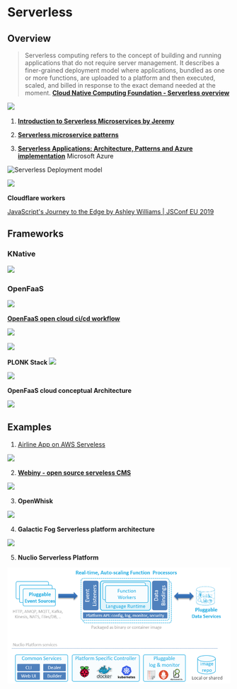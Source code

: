 # Serverless 

## Overview
> Serverless computing refers to the concept of building and running applications that do not require server management. It describes a finer-grained deployment model where applications, bundled as one or more functions, are uploaded to a platform and then executed, scaled, and billed in response to the exact demand needed at the moment. **[Cloud Native Computing Foundation - Serverless overview](https://github.com/cncf/wg-serverless/tree/master/whitepapers/serverless-overview)**

![](https://cdn.thenewstack.io/media/2017/02/6637be9e-faas.png)

1. **[Introduction to Serverless Microservices by Jeremy](https://www.jeremydaly.com/an-introduction-to-serverless-microservices/)**

2. **[Serverless microservice patterns](https://www.jeremydaly.com/serverless-microservice-patterns-for-aws/)**

3. **[Serverless Applications: Architecture, Patterns and Azure implementation](https://docs.microsoft.com/en-us/dotnet/standard/serverless-architecture/)** Microsoft Azure

![Serverless Deployment model](https://docs.microsoft.com/en-us/dotnet/standard/serverless-architecture/media/serverless-monolith-migration.png)

![](https://blog.cloudflare.com/content/images/2018/10/Artboard-42@3x.png)

**Cloudflare workers**

[JavaScript's Journey to the Edge by Ashley Williams | JSConf EU 2019]()

## Frameworks

### KNative

![](https://knative.dev/docs/images/knative-audience.svg)

### OpenFaaS

![](https://github.com/openfaas/faas/raw/master/docs/of-layer-overview.png)

**[OpenFaaS open cloud ci/cd workflow](https://github.com/openfaas/openfaas-cloud)**

![](https://github.com/openfaas/faas/blob/master/docs/of-workflow.png?raw=true)

![](https://github.com/openfaas/openfaas-cloud/raw/master/docs/ofc-github-conceptual.png)

**PLONK Stack**
![](https://pbs.twimg.com/media/EAUzRV-XoAAL_4Z?format=jpg&name=4096x4096)

![](https://i.vimeocdn.com/video/817721889_640x360.jpg?r=pad)

**OpenFaaS cloud conceptual Architecture** 

![](https://raw.githubusercontent.com/openfaas/openfaas-cloud/master/docs/conceptual-overview.png)

## Examples

1. [Airline App on AWS Serveless](https://aws.amazon.com/blogs/compute/building-well-architected-serverless-applications-introduction)

![](https://d2908q01vomqb2.cloudfront.net/1b6453892473a467d07372d45eb05abc2031647a/2020/04/01/bwasa-1-4-airline-architecture-1024x511.png)

2. **[Webiny - open source serveless CMS](https://www.webiny.com/)**

![](https://www.webiny.com/static/webiny-server-side-1a92851e504dfa3b4cbd4e25a2c53853.svg)

3. **OpenWhisk**

![](https://github.com/apache/incubator-openwhisk/raw/master/docs/images/OpenWhisk_flow_of_processing.png)

4. **Galactic Fog Serverless platform architecture**

![](http://www.galacticfog.com/images/architecture.png)

5. **Nuclio Serverless Platform**

![](https://github.com/nuclio/nuclio/raw/master/docs/assets/images/architecture.png)


